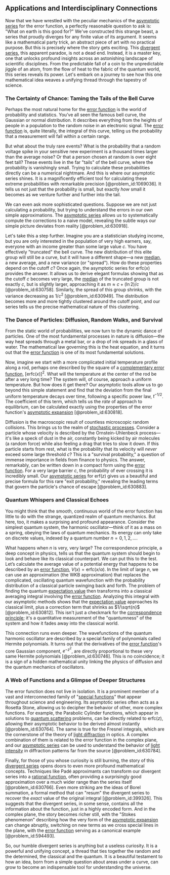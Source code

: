 ## Applications and Interdisciplinary Connections

Now that we have wrestled with the peculiar mechanics of the [asymptotic series](@article_id:167898) for the error function, a perfectly reasonable question to ask is: "What on earth is this good for?" We've constructed this strange beast, a series that proudly diverges for any finite value of its argument. It seems like a mathematical party trick, an abstract piece of art with no practical purpose. But this is precisely where the story gets exciting. This [divergent series](@article_id:158457), this apparent paradox, is not a dead end. Instead, it is a master key, one that unlocks profound insights across an astonishing landscape of scientific disciplines. From the predictable fall of a coin to the unpredictable jiggle of an atom, from the flow of heat to the fabric of the quantum world, this series reveals its power. Let's embark on a journey to see how this one mathematical idea weaves a unifying thread through the tapestry of science.

### The Certainty of Chance: Taming the Tails of the Bell Curve

Perhaps the most natural home for the [error function](@article_id:175775) is the world of probability and statistics. You’ve all seen the famous bell curve, the Gaussian or normal distribution. It describes everything from the heights of people in a population to the random noise in an electronic signal. The [error function](@article_id:175775) is, quite literally, the integral of this curve, telling us the probability that a measurement will fall within a certain range.

But what about the truly rare events? What is the probability that a random voltage spike in your sensitive new experiment is a thousand times larger than the average noise? Or that a person chosen at random is over eight feet tall? These events live in the far "tails" of the bell curve, where the probability is vanishingly small. Trying to calculate these probabilities directly can be a numerical nightmare. And this is where our asymptotic series shines. It is a magnificently efficient tool for calculating these extreme probabilities with remarkable precision [@problem_id:1069036]. It tells us not just that the probability is small, but exactly *how* small it becomes as we venture further and further into the tail.

We can even ask more sophisticated questions. Suppose we are not just calculating a probability, but trying to understand the errors in our own simple approximations. The [asymptotic series](@article_id:167898) allows us to systematically compute the corrections to a naive model, revealing the subtle ways our simple picture deviates from reality [@problem_id:630918].

Let's take this a step further. Imagine you are a statistician studying income, but you are only interested in the population of very high earners, say, everyone with an income greater than some large value $c$. You have effectively "truncated" the bell curve. The new distribution of this elite group will still be a curve, but it will have a different shape—a new [median](@article_id:264383), a new average, and a new variance (or "spread"). How do these properties depend on the cutoff $c$? Once again, the asymptotic series for $\text{erfc}(x)$ provides the answer. It allows us to derive elegant formulas showing that as the cutoff $c$ becomes very large, the [median](@article_id:264383) of the truncated group is not exactly $c$, but is slightly larger, approaching it as $m \approx c + (\ln 2)/c$ [@problem_id:630758]. Similarly, the spread of this group shrinks, with the variance decreasing as $1/c^2$ [@problem_id:630949]. The distribution becomes more and more tightly clustered around the cutoff point, and our series tells us the precise mathematical nature of this clustering.

### The Dance of Particles: Diffusion, Random Walks, and Survival

From the static world of probabilities, we now turn to the dynamic dance of particles. One of the most fundamental processes in nature is diffusion—the way heat spreads through a metal bar, or a drop of ink spreads in a glass of water. The mathematical law governing this is the heat equation, and it turns out that the [error function](@article_id:175775) is one of its most fundamental solutions.

Now, imagine we start with a more complicated initial temperature profile along a rod, perhaps one described by the square of a [complementary error function](@article_id:165081), $[\text{erfc}(x)]^2$. What will the temperature at the center of the rod be after a very long time? The system will, of course, approach a uniform temperature. But how does it get there? Our asymptotic tools allow us to go beyond this simple statement and find that the deviation from the final uniform temperature decays over time, following a specific power law, $t^{-1/2}$. The coefficient of this term, which tells us the *rate* of approach to equilibrium, can be calculated exactly using the properties of the error function's [asymptotic expansion](@article_id:148808) [@problem_id:630818].

Diffusion is the macroscopic result of countless microscopic random collisions. This brings us to the realm of [stochastic processes](@article_id:141072). Consider a particle whose velocity is described by the Ornstein-Uhlenbeck process—it's like a speck of dust in the air, constantly being kicked by air molecules (a random force) while also feeling a drag that tries to slow it down. If this particle starts from rest, what is the probability that its velocity will *never* exceed some large threshold $c$? This is a "survival probability," a question of immense importance in fields from finance to physics. The answer, remarkably, can be written down in a compact form using the [error function](@article_id:175775). For a very large barrier $c$, the probability of ever crossing it is incredibly small. Our [asymptotic series](@article_id:167898) for $\text{erf}(z)$ gives us a beautiful and precise formula for this rare "exit probability," revealing the leading terms that govern the particle's chance of escape [@problem_id:630883].

### Quantum Whispers and Classical Echoes

You might think that the smooth, continuous world of the error function has little to do with the strange, quantized realm of quantum mechanics. But here, too, it makes a surprising and profound appearance. Consider the simplest quantum system, the harmonic oscillator—think of it as a mass on a spring, obeying the laws of quantum mechanics. Its energy can only take on discrete values, indexed by a quantum number $n = 0, 1, 2, \dots$.

What happens when $n$ is very, very large? The correspondence principle, a deep concept in physics, tells us that the quantum system should begin to look and behave like its classical counterpart. We can put this to the test. Let’s calculate the average value of a potential energy that happens to be described by an [error function](@article_id:175775), $V(x) = \text{erfc}(x / \alpha)$. In the limit of large $n$, we can use an approximation (the WKB approximation) that replaces the complicated, oscillating quantum wavefunction with the probability distribution of a classical particle swinging back and forth. The problem of finding the quantum [expectation value](@article_id:150467) then transforms into a classical averaging integral involving the [error function](@article_id:175775). Analyzing this integral with our asymptotic methods shows that the [expectation value](@article_id:150467) approaches its classical limit, plus a correction term that shrinks as $1/\sqrt{n}$ [@problem_id:630812]. This isn't just a checkmark for the [correspondence principle](@article_id:147536); it's a quantitative measurement of the "quantumness" of the system and how it fades away into the classical world.

This connection runs even deeper. The wavefunctions of the quantum harmonic oscillator are described by a special family of polynomials called Hermite polynomials. It turns out that the derivatives of the [error function](@article_id:175775)'s core Gaussian component, $e^{-z^2}$, are directly proportional to these very same Hermite polynomials [@problem_id:630746]. This is no coincidence; it is a sign of a hidden mathematical unity linking the physics of diffusion and the quantum mechanics of oscillators.

### A Web of Functions and a Glimpse of Deeper Structures

The error function does not live in isolation. It is a prominent member of a vast and interconnected family of "[special functions](@article_id:142740)" that appear throughout science and engineering. Its asymptotic series often acts as a Rosetta Stone, allowing us to decipher the behavior of other, more complex functions. For example, the Parabolic Cylinder functions, which appear in solutions to [quantum scattering](@article_id:146959) problems, can be directly related to $\text{erfc}(z)$, allowing their asymptotic behavior to be derived almost instantly [@problem_id:630764]. The same is true for the Fresnel integrals, which are the cornerstone of the theory of [light diffraction](@article_id:177771) in optics. A complex combination of them is related to the error function in the complex plane, and our [asymptotic series](@article_id:167898) can be used to understand the behavior of [light intensity](@article_id:176600) in diffraction patterns far from the source [@problem_id:630784].

Finally, for those of you whose curiosity is still burning, the story of this [divergent series](@article_id:158457) opens doors to even more profound mathematical concepts. Techniques like Padé approximants can transform our divergent series into a [rational function](@article_id:270347), often providing a surprisingly good approximation over a much wider range than the series itself [@problem_id:630766]. Even more striking are the ideas of Borel summation, a formal method that can "resum" the divergent series to recover the *exact* value of the original integral [@problem_id:399326]. This suggests that the divergent series, in some sense, contains all the information about the function, just in a highly encoded form. And in the complex plane, the story becomes richer still, with the "Stokes phenomenon" describing how the very form of the [asymptotic expansion](@article_id:148808) can change abruptly, switching on new terms as we cross special lines in the plane, with the [error function](@article_id:175775) serving as a canonical example [@problem_id:594493].

So, our humble divergent series is anything but a useless curiosity. It is a powerful and unifying concept, a thread that ties together the random and the determined, the classical and the quantum. It is a beautiful testament to how an idea, born from a simple question about areas under a curve, can grow to become an indispensable tool for understanding the universe.